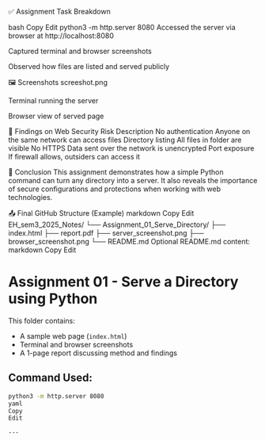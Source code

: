 ✅ Assignment Task Breakdown

bash
Copy
Edit
python3 -m http.server 8080
Accessed the server via browser at http://localhost:8080

Captured terminal and browser screenshots

Observed how files are listed and served publicly

🖼️ Screenshots
screeshot.png


Terminal running the server

Browser view of served page

🔐 Findings on Web Security
Risk	Description
No authentication	Anyone on the same network can access files
Directory listing	All files in folder are visible
No HTTPS	Data sent over the network is unencrypted
Port exposure	If firewall allows, outsiders can access it

🧠 Conclusion
This assignment demonstrates how a simple Python command can turn any directory into a server. It also reveals the importance of secure configurations and protections when working with web technologies.

📤 Final GitHub Structure (Example)
markdown
Copy
Edit
EH_sem3_2025_Notes/
└── Assignment_01_Serve_Directory/
    ├── index.html
    ├── report.pdf
    ├── server_screenshot.png
    ├── browser_screenshot.png
    └── README.md
Optional README.md content:
markdown
Copy
Edit
# Assignment 01 - Serve a Directory using Python

This folder contains:
- A sample web page (`index.html`)
- Terminal and browser screenshots
- A 1-page report discussing method and findings

## Command Used:
```bash
python3 -m http.server 8080
yaml
Copy
Edit

---

